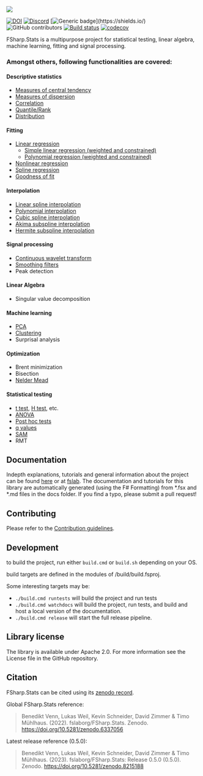 ![](docs/img/logo_title.svg)

[![DOI](https://zenodo.org/badge/DOI/10.5281/zenodo.6337056.svg)](https://doi.org/10.5281/zenodo.6337056)
[![Discord](https://img.shields.io/discord/836161044501889064?color=purple&label=Join%20our%20Discord%21&logo=discord&logoColor=white)](https://discord.gg/y95XRJg23e)
[![Generic badge](https://img.shields.io/badge/Made%20with-FSharp-rgb(1,143,204).svg)](https://shields.io/)
![GitHub contributors](https://img.shields.io/github/contributors/CSBiology/FSharp.Stats)
[![Build status](https://ci.appveyor.com/api/projects/status/gjsjlqmrljtty780/branch/developer?svg=true)](https://ci.appveyor.com/project/kMutagene/fsharp-stats/branch/developer)
[![codecov](https://codecov.io/gh/fslaborg/FSharp.Stats/branch/developer/graph/badge.svg?token=LRBZPV6MH8)](https://codecov.io/gh/fslaborg/FSharp.Stats)

FSharp.Stats is a multipurpose project for statistical testing, linear algebra, machine learning, fitting and signal processing.

### Amongst others, following functionalities are covered:

#### Descriptive statistics
  - <a href="https://fslab.org/FSharp.Stats/BasicStats.html">Measures of central tendency</a>
  - <a href="https://fslab.org/FSharp.Stats/BasicStats.html">Measures of dispersion</a>
  - <a href="https://fslab.org/FSharp.Stats/Correlation.html">Correlation</a>
  - <a href="https://fslab.org/FSharp.Stats/Quantiles.html">Quantile/Rank</a>
  - <a href="https://fslab.org/FSharp.Stats/Distributions.html">Distribution</a>

#### Fitting
  - <a href="https://fslab.org/FSharp.Stats/Fitting.html#Linear-Regression">Linear regression</a>
    - <a href="https://fslab.org/FSharp.Stats/Fitting.html#Simple-Linear-Regression">Simple linear regression (weighted and constrained)</a>
    - <a href="https://fslab.org/FSharp.Stats/Fitting.html#Polynomial-Regression">Polynomial regression (weighted and constrained)</a>
  - <a href="https://fslab.org/FSharp.Stats/Fitting.html#Nonlinear-Regression">Nonlinear regression</a>
  - <a href="https://fslab.org/FSharp.Stats/Fitting.html#Smoothing-spline">Spline regression</a>
  - <a href="https://fslab.org/FSharp.Stats/GoodnessOfFit.html">Goodness of fit</a>

#### Interpolation
  - <a href="https://fslab.org/FSharp.Stats/Interpolation.html#Polynomial-Interpolation">Linear spline interpolation</a>
  - <a href="https://fslab.org/FSharp.Stats/Interpolation.html#Polynomial-Interpolation">Polynomial interpolation</a>
  - <a href="https://fslab.org/FSharp.Stats/Interpolation.html#Cubic-interpolating-Spline">Cubic spline interpolation</a>
  - <a href="https://fslab.org/FSharp.Stats/Interpolation.html">Akima subspline interpolation</a>
  - <a href="https://fslab.org/FSharp.Stats/Interpolation.html">Hermite subspline interpolation</a>


#### Signal processing
  - <a href="https://fslab.org/FSharp.Stats/Signal.html#Continuous-Wavelet">Continuous wavelet transform</a>
  - <a href="https://fslab.org/FSharp.Stats/Signal.html">Smoothing filters</a>
  - Peak detection

  
#### Linear Algebra
  - Singular value decomposition
  
#### Machine learning
  - <a href="https://fslab.org/FSharp.Stats/ML.html">PCA</a>
  - <a href="https://fslab.org/FSharp.Stats/Clustering.html">Clustering</a>
  - Surprisal analysis
  
#### Optimization
  - Brent minimization
  - Bisection
  - [Nelder Mead](https://fslab.org/FSharp.Stats/Optimization.html#Nelder-Mead)
  
#### Statistical testing
  - <a href="https://fslab.org/FSharp.Stats/Testing.html#T-Test">t test</a>, <a href="https://fslab.org/FSharp.Stats/Testing.html#H-Test">H test</a>, etc.<br>
  - <a href="https://fslab.org/FSharp.Stats/Testing.html#Anova">ANOVA</a><br>
  - <a href="https://fslab.org/FSharp.Stats/Testing.html#PostHoc">Post hoc tests</a><br>
  - <a href="https://fslab.org/FSharp.Stats/Testing.html#Q-Value">q values</a><br>
  - <a href="https://fslab.org/FSharp.Stats/Testing.html#SAM">SAM</a><br>
  - RMT


## Documentation

Indepth explanations, tutorials and general information about the project can be found [here](https://fslab.org/FSharp.Stats) or at [fslab](https://fslab.org/).
The documentation and tutorials for this library are automatically generated (using the F# Formatting) from *.fsx and *.md files in the docs folder. If you find a typo, please submit a pull request!


## Contributing

Please refer to the [Contribution guidelines](.github/CONTRIBUTING.md).

## Development

to build the project, run either `build.cmd` or `build.sh` depending on your OS.

build targets are defined in the modules of /build/build.fsproj. 

Some interesting targets may be:

  - `./build.cmd runtests` will build the project and run tests
  - `./build.cmd watchdocs` will build the project, run tests, and build and host a local version of the documentation.
  - `./build.cmd release` will start the full release pipeline.


## Library license

The library is available under Apache 2.0. For more information see the License file in the GitHub repository.

## Citation

FSharp.Stats can be cited using its [zenodo record](https://zenodo.org/record/7568568). 

Global FSharp.Stats reference:
> Benedikt Venn, Lukas Weil, Kevin Schneider, David Zimmer & Timo Mühlhaus. (2022). fslaborg/FSharp.Stats. Zenodo. https://doi.org/10.5281/zenodo.6337056 

Latest release reference (0.5.0):
> Benedikt Venn, Lukas Weil, Kevin Schneider, David Zimmer & Timo Mühlhaus. (2023). fslaborg/FSharp.Stats: Release 0.5.0 (0.5.0). Zenodo. https://doi.org/10.5281/zenodo.8215188